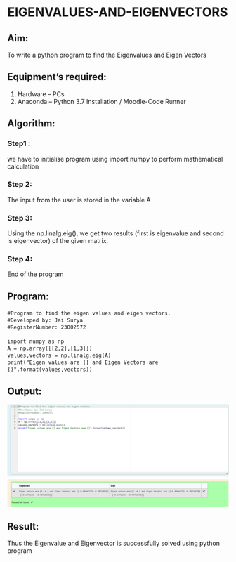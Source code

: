 # EIGENVALUES-AND-EIGENVECTORS
## Aim:
To write a python program to find the Eigenvalues and Eigen Vectors
## Equipment’s required:
1. 	Hardware – PCs
2. 	Anaconda – Python 3.7 Installation / Moodle-Code Runner
## Algorithm:
### Step1 : 
we have to initialise program using import numpy to perform mathematical calculation
### Step 2: 
The input from the user is stored in the variable A
### Step 3: 
Using the np.linalg.eig(), we get two results (first is eigenvalue and second is eigenvector) of the given matrix.
### Step 4: 
End of the program
## Program:
```
#Program to find the eigen values and eigen vectors.
#Developed by: Jai Surya
#RegisterNumber: 23002572

import numpy as np
A = np.array([[2,2],[1,3]])
values,vectors = np.linalg.eig(A)
print("Eigen values are {} and Eigen Vectors are {}".format(values,vectors))

```
## Output:
![OutPut](/image02.png)

## Result:
Thus the Eigenvalue and Eigenvector is successfully solved using python program
